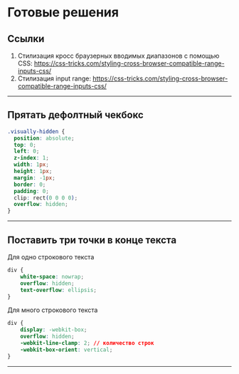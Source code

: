# Готовые решения

## Ссылки

1. Стилизация кросс браузерных вводимых диапазонов с помощью CSS: 
<https://css-tricks.com/styling-cross-browser-compatible-range-inputs-css/>
2. Стилизация input range: 
<https://css-tricks.com/styling-cross-browser-compatible-range-inputs-css/>

---

## Прятать дефолтный чекбокс

```css
.visually-hidden {
  position: absolute;
  top: 0;
  left: 0;
  z-index: 1;
  width: 1px;
  height: 1px;
  margin: -1px;
  border: 0;
  padding: 0;
  clip: rect(0 0 0 0);
  overflow: hidden;
}
```

---

## Поставить три точки в конце текста

Для одно строкового текста

```css
div {
    white-space: nowrap;
    overflow: hidden;
    text-overflow: ellipsis;
}
```

Для много строкового текста

```css
div {
    display: -webkit-box;
    overflow: hidden;
    -webkit-line-clamp: 2; // количество строк
    -webkit-box-orient: vertical;
}
```

---
